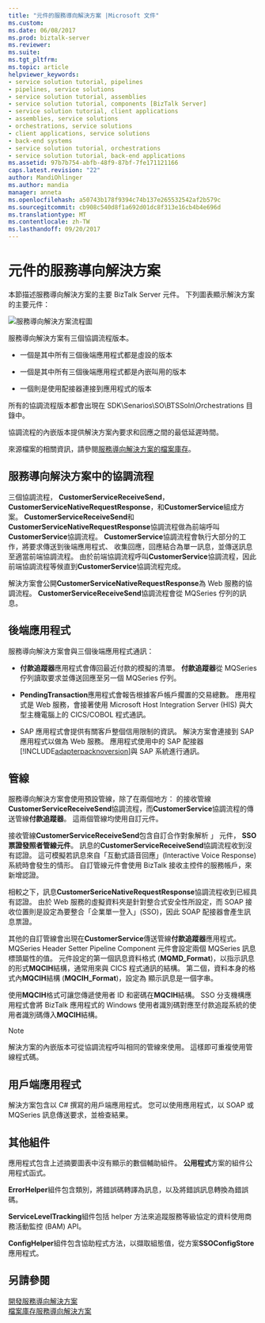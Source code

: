 ```yaml
---
title: "元件的服務導向解決方案 |Microsoft 文件"
ms.custom: 
ms.date: 06/08/2017
ms.prod: biztalk-server
ms.reviewer: 
ms.suite: 
ms.tgt_pltfrm: 
ms.topic: article
helpviewer_keywords:
- service solution tutorial, pipelines
- pipelines, service solutions
- service solution tutorial, assemblies
- service solution tutorial, components [BizTalk Server]
- service solution tutorial, client applications
- assemblies, service solutions
- orchestrations, service solutions
- client applications, service solutions
- back-end systems
- service solution tutorial, orchestrations
- service solution tutorial, back-end applications
ms.assetid: 97b7b754-abfb-48f9-87bf-7fe171121166
caps.latest.revision: "22"
author: MandiOhlinger
ms.author: mandia
manager: anneta
ms.openlocfilehash: a50743b178f9394c74b137e265532542af2b579c
ms.sourcegitcommit: cb908c540d8f1a692d01dc8f313e16cb4b4e696d
ms.translationtype: MT
ms.contentlocale: zh-TW
ms.lasthandoff: 09/20/2017
---
```

# <a name="components-of-the-service-oriented-solution"></a>元件的服務導向解決方案
本節描述服務導向解決方案的主要 BizTalk Server 元件。 下列圖表顯示解決方案的主要元件：  
  
 ![服務導向解決方案流程圖](../core/media/service-oriented-flow-diagram.gif "Service_Oriented_Flow_Diagram")  
  
 服務導向解決方案有三個協調流程版本。  
  
-   一個是其中所有三個後端應用程式都是虛設的版本  
  
-   一個是其中所有三個後端應用程式都是內嵌叫用的版本  
  
-   一個則是使用配接器連接到應用程式的版本  
  
 所有的協調流程版本都會出現在 SDK\Senarios\SO\BTSSoln\Orchestrations 目錄中。  
  
 協調流程的內嵌版本提供解決方案內要求和回應之間的最低延遲時間。  
  
 來源檔案的相關資訊，請參閱[服務導向解決方案的檔案庫存](../core/file-inventory-for-the-service-oriented-solution.md)。  
  
## <a name="orchestrations-in-the-service-oriented-solution"></a>服務導向解決方案中的協調流程  
 三個協調流程， **CustomerServiceReceiveSend**， **CustomerServiceNativeRequestResponse**，和**CustomerService**組成方案。 **CustomerServiceReceiveSend**和**CustomerServiceNativeRequestResponse**協調流程做為前端呼叫**CustomerService**協調流程。 **CustomerService**協調流程會執行大部分的工作，將要求傳送到後端應用程式、 收集回應，回應結合為單一訊息，並傳送訊息至適當前端協調流程。 由於前端協調流程呼叫**CustomerService**協調流程，因此前端協調流程等候直到**CustomerService**協調流程完成。  
  
 解決方案會公開**CustomerServiceNativeRequestResponse**為 Web 服務的協調流程。 **CustomerServiceReceiveSend**協調流程會從 MQSeries 佇列的訊息。  
  
## <a name="back-end-applications"></a>後端應用程式  
 服務導向解決方案會與三個後端應用程式通訊：  
  
-   **付款追蹤器**應用程式會傳回最近付款的模擬的清單。 **付款追蹤器**從 MQSeries 佇列讀取要求並傳送回應至另一個 MQSeries 佇列。  
  
-   **PendingTransaction**應用程式會報告根據客戶帳戶擱置的交易總數。 應用程式是 Web 服務，會接著使用 Microsoft Host Integration Server (HIS) 與大型主機電腦上的 CICS/COBOL 程式通訊。  
  
-   SAP 應用程式會提供有關客戶整個信用限制的資訊。 解決方案會連接到 SAP 應用程式以做為 Web 服務。 應用程式使用中的 SAP 配接器[!INCLUDE[adapterpacknoversion](../includes/adapterpacknoversion-md.md)]與 SAP 系統進行通訊。  
  
## <a name="pipelines"></a>管線  
 服務導向解決方案會使用預設管線，除了在兩個地方： 的接收管線**CustomerServiceReceiveSend**協調流程，而**CustomerService**協調流程的傳送管線**付款追蹤器**。 這兩個管線均使用自訂元件。  
  
 接收管線**CustomerServiceReceiveSend**包含自訂合作對象解析 」 元件， **SSO 票證發照者管線元件**。 訊息的**CustomerServiceReceiveSend**協調流程收到沒有認證。 這可模擬若訊息來自「互動式語音回應」(Interactive Voice Response) 系統時會發生的情形。 自訂管線元件會使用 BizTalk 接收主控件的服務帳戶，來新增認證。  
  
 相較之下，訊息**CustomerSericeNativeRequestResponse**協調流程收到已經具有認證。 由於 Web 服務的虛擬資料夾是針對整合式安全性所設定，而 SOAP 接收位置則是設定為要整合「企業單一登入」(SSO)，因此 SOAP 配接器會產生訊息票證。  
  
 其他的自訂管線會出現在**CustomerService**傳送管線**付款追蹤器**應用程式。 MQSeries Header Setter Pipeline Component 元件會設定兩個 MQSeries 訊息標頭屬性的值。 元件設定的第一個訊息資料格式 (**MQMD_Format**)，以指示訊息的形式**MQCIH**結構，通常用來與 CICS 程式通訊的結構。 第二個，資料本身的格式內**MQCIH**結構 (**MQCIH_Format**)，設定為 顯示訊息是一個字串。  
  
 使用**MQCIH**格式可讓您傳遞使用者 ID 和密碼在**MQCIH**結構。 SSO 分支機構應用程式會將 BizTalk 應用程式的 Windows 使用者識別碼對應至付款追蹤系統的使用者識別碼傳入**MQCIH**結構。  
  
> [!NOTE]
>  解決方案的內嵌版本可從協調流程呼叫相同的管線來使用。 這樣即可重複使用管線程式碼。  
  
## <a name="client-application"></a>用戶端應用程式  
 解決方案包含以 C# 撰寫的用戶端應用程式。 您可以使用應用程式，以 SOAP 或 MQSeries 訊息傳送要求，並檢查結果。  
  
## <a name="other-assemblies"></a>其他組件  
 應用程式包含上述摘要圖表中沒有顯示的數個輔助組件。 **公用程式**方案的組件公用程式函式。  
  
 **ErrorHelper**組件包含類別，將錯誤碼轉譯為訊息，以及將錯誤訊息轉換為錯誤碼。  
  
 **ServiceLevelTracking**組件包括 helper 方法來追蹤服務等級協定的資料使用商務活動監控 (BAM) API。  
  
 **ConfigHelper**組件包含協助程式方法，以擷取組態值，從方案**SSOConfigStore**應用程式。  
  
## <a name="see-also"></a>另請參閱  
 [開發服務導向解決方案](../core/developing-a-service-oriented-solution.md)   
 [檔案庫存服務導向解決方案](../core/file-inventory-for-the-service-oriented-solution.md)